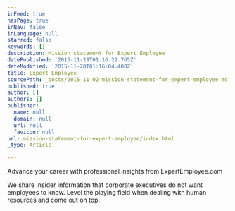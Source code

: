 ```yaml
---
inFeed: true
hasPage: true
inNav: false
inLanguage: null
starred: false
keywords: []
description: Mission statement for Expert Employee
datePublished: '2015-11-28T01:16:22.765Z'
dateModified: '2015-11-28T01:16:04.480Z'
title: Expert Employee
sourcePath: _posts/2015-11-02-mission-statement-for-expert-employee.md
published: true
author: []
authors: []
publisher:
  name: null
  domain: null
  url: null
  favicon: null
url: mission-statement-for-expert-employee/index.html
_type: Article

---
```

Advance your career with professional insights from ExpertEmployee.com

We share insider information that corporate executives do not want employees to know. Level the playing field when dealing with human resources and come out on top.